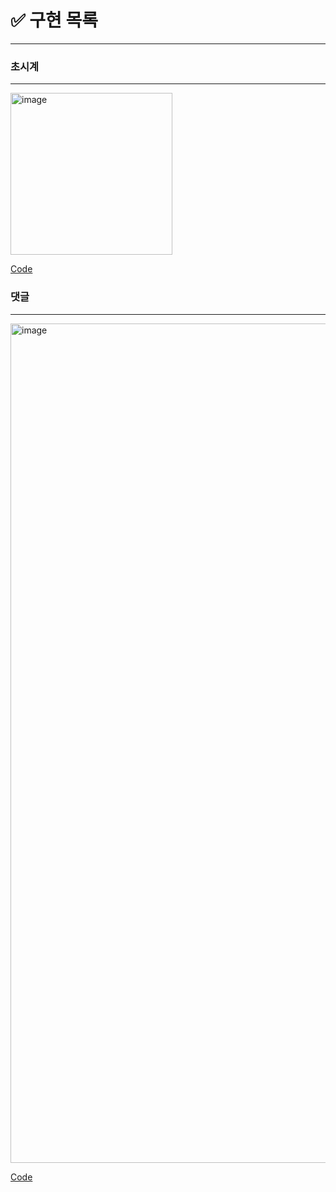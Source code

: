 # ✅ 구현 목록
---

### 초시계
----
<img width="259" alt="image" src="https://github.com/T189216/react-240306/assets/131805429/96df5d83-82d9-4b41-9264-0779f82d4eb7">

[Code](https://github.com/T189216/react-240306/commit/01d45b1c1fa5a6bb2d082d1d8b7671b107f23a22)

### 댓글
----
<img width="1343" alt="image" src="https://github.com/T189216/react-240306/assets/131805429/f2914dd9-c0f5-48f6-ba97-61973dfbc433">

[Code](https://github.com/T189216/react-240306/commit/0b15de3b69e0c7e14078f6bf9f576305764ba8a0)
